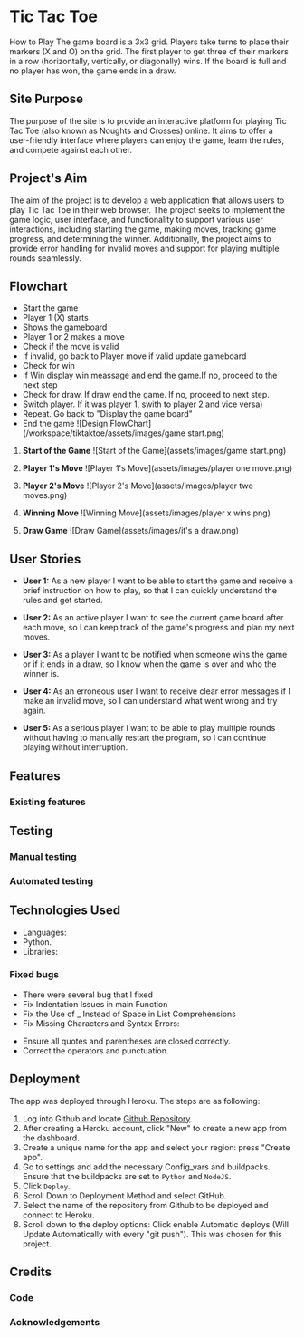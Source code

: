 # Tic Tac Toe

How to Play
The game board is a 3x3 grid.
Players take turns to place their markers (X and O) on the grid.
The first player to get three of their markers in a row (horizontally, vertically, or diagonally) wins.
If the board is full and no player has won, the game ends in a draw.


## Site Purpose

The purpose of the site is to provide an interactive platform for playing Tic Tac Toe (also known as Noughts and Crosses) online. It aims to offer a user-friendly interface where players can enjoy the game, learn the rules, and compete against each other.

## Project's Aim

The aim of the project is to develop a web application that allows users to play Tic Tac Toe in their web browser. The project seeks to implement the game logic, user interface, and functionality to support various user interactions, including starting the game, making moves, tracking game progress, and determining the winner. Additionally, the project aims to provide error handling for invalid moves and support for playing multiple rounds seamlessly.


## Flowchart
* Start the game 
* Player 1 (X) starts
* Shows the gameboard
* Player 1 or 2 makes a move
* Check if the move is valid
* If invalid, go back to Player move if valid update gameboard
* Check for win 
* If Win display win meassage and end the game.If no, proceed to the next step
* Check for draw. If draw end the game. If no, proceed to next step. 
* Switch player. If it was player 1, swith to player 2 and vice versa)
* Repeat. Go back to "Display the game board" 
* End the game
![Design FlowChart](/workspace/tiktaktoe/assets/images/game start.png)

1. **Start of the Game**
   ![Start of the Game](assets/images/game start.png)

2. **Player 1's Move**
   ![Player 1's Move](assets/images/player one move.png)

3. **Player 2's Move**
   ![Player 2's Move](assets/images/player two moves.png)

4. **Winning Move**
   ![Winning Move](assets/images/player x wins.png)

5. **Draw Game**
   ![Draw Game](assets/images/it's a draw.png)

## User Stories

* **User 1:** As a new player I want to be able to start the game and receive a brief instruction on how to play, so that I can quickly understand the rules and get started.

* **User 2:** As an active player I want to see the current game board after each move, so I can keep track of the game's progress and plan my next moves.

* **User 3:** As a player I want to be notified when someone wins the game or if it ends in a draw, so I know when the game is over and who the winner is.

* **User 4:** As an erroneous user I want to receive clear error messages if I make an invalid move, so I can understand what went wrong and try again.

* **User 5:** As a serious player I want to be able to play multiple rounds without having to manually restart the program, so I can continue playing without interruption.




## Features
### Existing features

## Testing

### Manual testing

### Automated testing


## Technologies Used
* Languages: 
* Python.
* Libraries:
    
### Fixed bugs
* There were several bug that I fixed 
* Fix Indentation Issues in main Function
* Fix the Use of _ Instead of Space in List Comprehensions
* Fix Missing Characters and Syntax Errors:
 - Ensure all quotes and parentheses are closed correctly.
 - Correct the operators and punctuation.


## Deployment
 The app was deployed through Heroku. The steps are as following:

1. Log into Github and locate [Github Repository](https://rosencrantzart.github.io/tiktaktoe/).
2. After creating a Heroku account, click "New" to create a new app from the dashboard.
3. Create a unique name for the app and select your region: press "Create app".
4. Go to settings and add the necessary Config_vars and buildpacks. Ensure that the buildpacks are set to `Python` and `NodeJS`.
5. Click `Deploy`.
6. Scroll Down to Deployment Method and select GitHub.
7. Select the name of the repository from Github to be deployed and connect to Heroku.
8. Scroll down to the deploy options: 
Click enable Automatic deploys (Will Update Automatically with every "git push"). This was chosen for this project.

## Credits
### Code
### Acknowledgements

